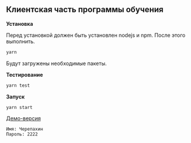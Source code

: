 ## Клиентская часть программы обучения ##

**Установка**

Перед установкой должен быть установлен nodejs и npm.
После этого выполнить.
```bash
yarn
```
Будут загружены необходимые пакеты.

**Тестирование**

```bash
yarn test
```

**Запуск**

```bash
yarn start
```

[Демо-версия](http://v.el59.ru/teach)
```
Имя: Черепахин
Пароль: 2222
```
